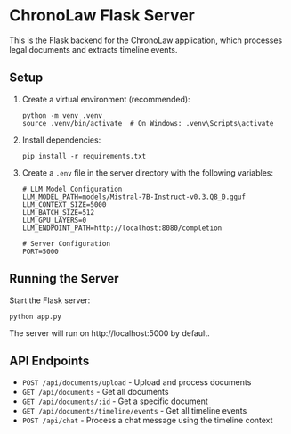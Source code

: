 # ChronoLaw Flask Server

This is the Flask backend for the ChronoLaw application, which processes legal documents and extracts timeline events.

## Setup

1. Create a virtual environment (recommended):
   ```
   python -m venv .venv
   source .venv/bin/activate  # On Windows: .venv\Scripts\activate
   ```

2. Install dependencies:
   ```
   pip install -r requirements.txt
   ```

3. Create a `.env` file in the server directory with the following variables:
   ```
   # LLM Model Configuration
   LLM_MODEL_PATH=models/Mistral-7B-Instruct-v0.3.Q8_0.gguf
   LLM_CONTEXT_SIZE=5000
   LLM_BATCH_SIZE=512
   LLM_GPU_LAYERS=0
   LLM_ENDPOINT_PATH=http://localhost:8080/completion

   # Server Configuration
   PORT=5000
   ```

## Running the Server

Start the Flask server:
```
python app.py
```

The server will run on http://localhost:5000 by default.

## API Endpoints

- `POST /api/documents/upload` - Upload and process documents
- `GET /api/documents` - Get all documents
- `GET /api/documents/:id` - Get a specific document
- `GET /api/documents/timeline/events` - Get all timeline events
- `POST /api/chat` - Process a chat message using the timeline context
